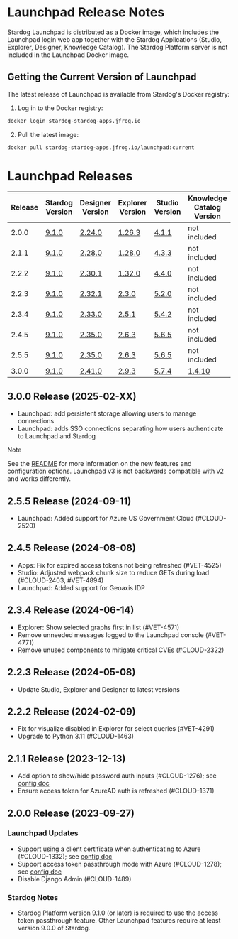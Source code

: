 # Launchpad Release Notes

Stardog Launchpad is distributed as a Docker image, which includes the Launchpad login web app together with the Stardog Applications (Studio, Explorer, Designer, Knowledge Catalog). The Stardog Platform server is not included in the Launchpad Docker image.

## Getting the Current Version of Launchpad

The latest release of Launchpad is available from Stardog's Docker registry:

1. Log in to the Docker registry:

```bash
docker login stardog-stardog-apps.jfrog.io
```

2. Pull the latest image:

```bash
docker pull stardog-stardog-apps.jfrog.io/launchpad:current
```

# Launchpad Releases

| Release | Stardog Version | Designer Version | Explorer Version | Studio Version | Knowledge Catalog Version |
| ------- | --------------- | ---------------- | ---------------- | -------------- | --------------------------- |
| 2.0.0   | [9.1.0](https://docs.stardog.com/release-notes/stardog-platform#910-release-2023-07-06) | [2.24.0](https://docs.stardog.com/release-notes/stardog-cloud/stardog-designer#v2240-release) | [1.26.3](https://docs.stardog.com/release-notes/stardog-cloud/stardog-explorer#v1263-release) | [4.1.1](https://docs.stardog.com/release-notes/stardog-cloud/stardog-studio#v411-release) | not included |
| 2.1.1   | [9.1.0](https://docs.stardog.com/release-notes/stardog-platform#910-release-2023-07-06) | [2.28.0](https://docs.stardog.com/release-notes/stardog-cloud/stardog-designer#v2280-release) | [1.28.0](https://docs.stardog.com/release-notes/stardog-cloud/stardog-explorer#v1280-release) | [4.3.3](https://docs.stardog.com/release-notes/stardog-cloud/stardog-studio#v433-release) | not included |
| 2.2.2   | [9.1.0](https://docs.stardog.com/release-notes/stardog-platform#910-release-2023-07-06) | [2.30.1](https://docs.stardog.com/release-notes/stardog-cloud/stardog-designer#v2301-release) | [1.32.0](https://docs.stardog.com/release-notes/stardog-cloud/stardog-explorer#v1320-release) | [4.4.0](https://docs.stardog.com/release-notes/stardog-cloud/stardog-studio#v440-release) | not included |
| 2.2.3   | [9.1.0](https://docs.stardog.com/release-notes/stardog-platform#910-release-2023-07-06) | [2.32.1](https://docs.stardog.com/release-notes/stardog-cloud/stardog-designer#v2321-release) | [2.3.0](https://docs.stardog.com/release-notes/stardog-cloud/stardog-explorer#v230-release) | [5.2.0](https://docs.stardog.com/release-notes/stardog-cloud/stardog-studio#v520-release) | not included |
| 2.3.4   | [9.1.0](https://docs.stardog.com/release-notes/stardog-platform#910-release-2023-07-06) | [2.33.0](https://docs.stardog.com/release-notes/stardog-cloud/stardog-designer#v2330-release) | [2.5.1](https://docs.stardog.com/release-notes/stardog-cloud/stardog-explorer#v251-release) | [5.4.2](https://docs.stardog.com/release-notes/stardog-cloud/stardog-studio#v542-release) | not included |
| 2.4.5   | [9.1.0](https://docs.stardog.com/release-notes/stardog-platform#910-release-2023-07-06) | [2.35.0](https://docs.stardog.com/release-notes/stardog-cloud/stardog-designer#v2350-release) | [2.6.3](https://docs.stardog.com/release-notes/stardog-cloud/stardog-explorer#v263-release) | [5.6.5](https://docs.stardog.com/release-notes/stardog-cloud/stardog-studio#v565-release) | not included |
| 2.5.5   | [9.1.0](https://docs.stardog.com/release-notes/stardog-platform#910-release-2023-07-06) | [2.35.0](https://docs.stardog.com/release-notes/stardog-cloud/stardog-designer#v2350-release) | [2.6.3](https://docs.stardog.com/release-notes/stardog-cloud/stardog-explorer#v263-release) | [5.6.5](https://docs.stardog.com/release-notes/stardog-cloud/stardog-studio#v565-release) | not included |
| 3.0.0 | [9.1.0](https://docs.stardog.com/release-notes/stardog-platform#910-release-2023-07-06) | [2.41.0](https://docs.stardog.com/release-notes/stardog-cloud/stardog-designer#v2410-release) | [2.9.3](https://docs.stardog.com/release-notes/stardog-cloud/stardog-explorer#v293-release) | [5.7.4](https://docs.stardog.com/release-notes/stardog-cloud/stardog-studio#v574-release) | [1.4.10](https://docs.stardog.com/release-notes/stardog-cloud/stardog-knowledge-catalog#v1410-release) | 

## 3.0.0 Release (2025-02-XX)

- Launchpad: add persistent storage allowing users to manage connections
- Launchpad: adds SSO connections separating how users authenticate to Launchpad and Stardog

> [!NOTE]
> See the [README](./README.md) for more information on the new features and configuration options. Launchpad v3 is not backwards compatible with v2 and works differently.

## 2.5.5 Release (2024-09-11)

- Launchpad: Added support for Azure US Government Cloud (#CLOUD-2520)

## 2.4.5 Release (2024-08-08)

- Apps: Fix for expired access tokens not being refreshed (#VET-4525)
- Studio: Adjusted webpack chunk size to reduce GETs during load (#CLOUD-2403, #VET-4894)
- Launchpad: Added support for Geoaxis IDP

## 2.3.4 Release (2024-06-14)

- Explorer: Show selected graphs first in list (#VET-4571)
- Remove unneeded messages logged to the Launchpad console (#VET-4771)
- Remove unused components to mitigate critical CVEs (#CLOUD-2322)

## 2.2.3 Release (2024-05-08)

- Update Studio, Explorer and Designer to latest versions

## 2.2.2 Release (2024-02-09)

- Fix for visualize disabled in Explorer for select queries (#VET-4291)
- Upgrade to Python 3.11 (#CLOUD-1463)

## 2.1.1 Release (2023-12-13)

- Add option to show/hide password auth inputs (#CLOUD-1276); see [config doc](./?tab=readme-ov-file#configuration-options)
- Ensure access token for AzureAD auth is refreshed (#CLOUD-1371)

## 2.0.0 Release (2023-09-27)

### Launchpad Updates
- Support using a client certificate when authenticating to Azure (#CLOUD-1332); see [config doc](./azure/client-certificate-config.md)
- Support access token passthrough mode with Azure (#CLOUD-1278); see [config doc](./azure/access-token-passthrough-mode.md)
- Disable Django Admin (#CLOUD-1489)

### Stardog Notes
- Stardog Platform version 9.1.0 (or later) is required to use the access token passthrough feature. Other Launchpad features require at least version 9.0.0 of Stardog.
